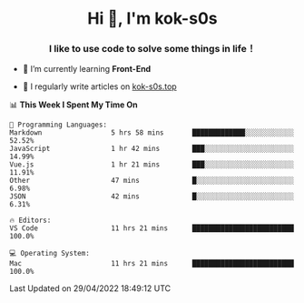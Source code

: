 <h1 align="center">Hi 👋, I'm kok-s0s</h1>
<h3 align="center">I like to use code to solve some things in life！</h3>

- 🌱 I’m currently learning **Front-End**

- 📝 I regularly write articles on [kok-s0s.top](https://kok-s0s.top/)



<!--START_SECTION:waka-->
📊 **This Week I Spent My Time On** 

```text
💬 Programming Languages: 
Markdown                 5 hrs 58 mins       █████████████░░░░░░░░░░░░   52.52% 
JavaScript               1 hr 42 mins        ███░░░░░░░░░░░░░░░░░░░░░░   14.99% 
Vue.js                   1 hr 21 mins        ███░░░░░░░░░░░░░░░░░░░░░░   11.91% 
Other                    47 mins             █░░░░░░░░░░░░░░░░░░░░░░░░   6.98% 
JSON                     42 mins             █░░░░░░░░░░░░░░░░░░░░░░░░   6.31%

🔥 Editors: 
VS Code                  11 hrs 21 mins      █████████████████████████   100.0%

💻 Operating System: 
Mac                      11 hrs 21 mins      █████████████████████████   100.0%

```


 Last Updated on 29/04/2022 18:49:12 UTC
<!--END_SECTION:waka-->
